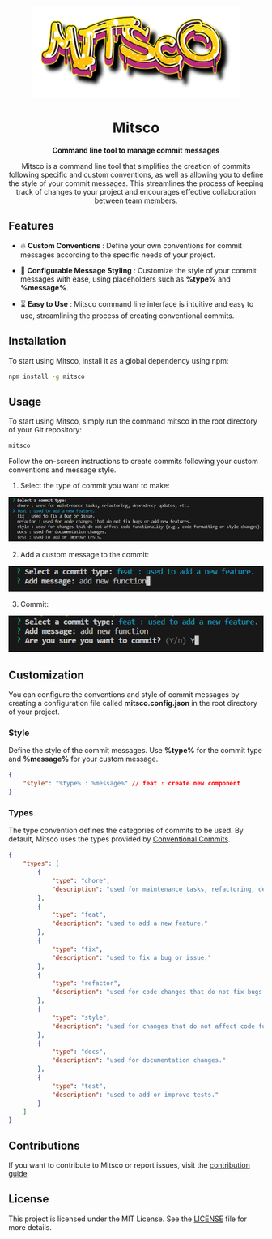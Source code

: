 
<center>

![Mitsco logo](/out/images/logo.png)

# Mitsco

**Command line tool to manage commit messages**

Mitsco is a command line tool that simplifies the creation of commits following specific and custom conventions, as well as allowing you to define the style of your commit messages. This streamlines the process of keeping track of changes to your project and encourages effective collaboration between team members.

</center>

## Features

-  🔥 **Custom Conventions** : Define your own conventions for commit messages according to the specific needs of your project.

-  🤩 **Configurable Message Styling** : Customize the style of your commit messages with ease, using placeholders such as **%type%** and **%message%**.

-  ⏳ **Easy to Use** : Mitsco command line interface is intuitive and easy to use, streamlining the process of creating conventional commits.

## Installation

To start using Mitsco, install it as a global dependency using npm:

```bash
npm install -g mitsco
```

## Usage

To start using Mitsco, simply run the command mitsco in the root directory of your Git repository:

```bash
mitsco
```

Follow the on-screen instructions to create commits following your custom conventions and message style.

1. Select the type of commit you want to make:

![step one](/out/images/step01.png)

2. Add a custom message to the commit:

![step two](/out/images/step02.png)

3. Commit:

![step three](/out/images/step03.png)

## Customization

You can configure the conventions and style of commit messages by creating a configuration file called **mitsco.config.json** in the root directory of your project.

### Style

Define the style of the commit messages. Use **%type%** for the commit type and **%message%** for your custom message.

```json
{
    "style": "%type% : %message%" // feat : create new component
}
```

### Types

The type convention defines the categories of commits to be used. By default, Mitsco uses the types provided by [Conventional Commits](https://www.conventionalcommits.org/en/v1.0.0/).

```json
{
    "types": [
        {
            "type": "chore",
            "description": "used for maintenance tasks, refactoring, dependency updates, etc."
        },
        {
            "type": "feat",
            "description": "used to add a new feature."
        },
        {
            "type": "fix",
            "description": "used to fix a bug or issue."
        },
        {
            "type": "refactor",
            "description": "used for code changes that do not fix bugs or add new features."
        },
        {
            "type": "style",
            "description": "used for changes that do not affect code functionality (e.g., code formatting or style changes)."
        },
        {
            "type": "docs",
            "description": "used for documentation changes."
        },
        {
            "type": "test",
            "description": "used to add or improve tests."
        }
    ]
}
```

## Contributions

If you want to contribute to Mitsco or report issues, visit the [contribution guide](/out/docs/contributing.md)

## License

This project is licensed under the MIT License. See the [LICENSE](LICENCE.txt) file for more details.
